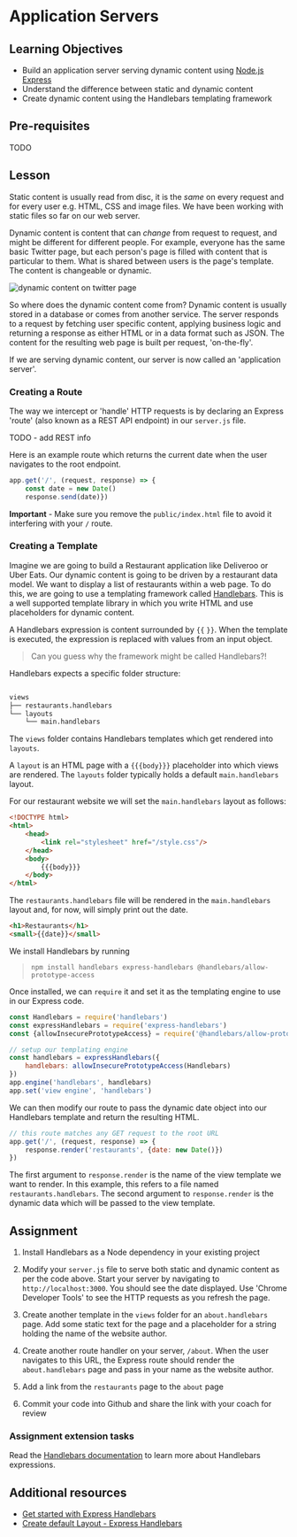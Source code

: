 # Application Servers

## Learning Objectives
* Build an application server serving dynamic content using [Node.js Express](https://expressjs.com/)  
* Understand the difference between static and dynamic content
* Create dynamic content using the Handlebars templating framework

## Pre-requisites
TODO

## Lesson
Static content is usually read from disc, it is the <em>same</em> on every request and for every user e.g. HTML, CSS and image files. We have been working with static files so far on our web server.

Dynamic content is content that can <em>change</em> from request to request, and might be different for different people. For example, everyone has the same basic Twitter page, but each person's page is filled with content that is particular to them. What is shared between users is the page's template. The content is changeable or dynamic.

![dynamic content on twitter page](https://user-images.githubusercontent.com/1316724/113910233-7fea8600-97d0-11eb-96fb-226c84b4ceef.jpg)

So where does the dynamic content come from? Dynamic content is usually stored in a database or comes from another service. The server responds to a request by fetching user specific content, applying business logic and returning a response as either HTML or in a data format such as JSON. The content for the resulting web page is built per request, 'on-the-fly'.

If we are serving dynamic content, our server is now called an 'application server'.

### Creating a Route
The way we intercept or 'handle' HTTP requests is by declaring an Express 'route' (also known as a REST API endpoint) in our `server.js` file. 

TODO - add REST info

Here is an example route which returns the current date when the user navigates to the root endpoint.

```javascript
app.get('/', (request, response) => {
    const date = new Date()
    response.send(date)})
```

**Important** - Make sure you remove the `public/index.html` file to avoid it interfering with your `/` route.

### Creating a Template
Imagine we are going to build a Restaurant application like Deliveroo or Uber Eats. Our dynamic content is going to be driven by a restaurant data model. We want to display a list of restaurants within a web page. To do this, we are going to use a templating framework called [Handlebars](https://handlebarsjs.com/). This is a well supported template library in which you write HTML and use placeholders for dynamic content. 

A Handlebars expression is content surrounded by `{{` `}}`. When the template is executed, the expression is replaced with values from an input object. 

> Can you guess why the framework might be called Handlebars?!

Handlebars expects a specific folder structure:
```sh

views
├── restaurants.handlebars
└── layouts
    └── main.handlebars

```
The `views` folder contains Handlebars templates which get rendered into `layouts`. 

A `layout` is an HTML page with a `{{{body}}}` placeholder into which views are rendered. The `layouts` folder typically holds a default `main.handlebars` layout. 

For our restaurant website we will set the `main.handlebars` layout as follows: 
```html
<!DOCTYPE html>
<html>
    <head>
        <link rel="stylesheet" href="/style.css"/>
    </head>
    <body>
        {{{body}}}
    </body>
</html>
```
The `restaurants.handlebars` file will be rendered in the `main.handlebars` layout and, for now, will simply print out the date. 
```html
<h1>Restaurants</h1>
<small>{{date}}</small>
```

We install Handlebars by running 
> `npm install handlebars express-handlebars @handlebars/allow-prototype-access`

Once installed, we can `require` it and set it as the templating engine to use in our Express code. 

```javascript
const Handlebars = require('handlebars')
const expressHandlebars = require('express-handlebars')
const {allowInsecurePrototypeAccess} = require('@handlebars/allow-prototype-access')

// setup our templating engine
const handlebars = expressHandlebars({
    handlebars: allowInsecurePrototypeAccess(Handlebars)
})
app.engine('handlebars', handlebars)
app.set('view engine', 'handlebars')
```

We can then modify our route to pass the dynamic date object into our Handlebars template and return the resulting HTML.

```js
// this route matches any GET request to the root URL
app.get('/', (request, response) => {
    response.render('restaurants', {date: new Date()})
})
```
The first argument to `response.render` is the name of the view template we want to render. In this example, this refers to a file named `restaurants.handlebars`.
The second argument to `response.render` is the dynamic data which will be passed to the view template.

## Assignment
  1. Install Handlebars as a Node dependency in your existing project

  1. Modify your `server.js` file to serve both static and dynamic content as per the code above. Start your server by navigating to `http://localhost:3000`. You should see the date displayed. Use 'Chrome Developer Tools' to see the HTTP requests as you refresh the page.

  1. Create another template in the `views` folder for an `about.handlebars` page. Add some static text for the page and a placeholder for a string holding the name of the website author.

  1. Create another route handler on your server, `/about`. When the user navigates to this URL, the Express route should render the `about.handlebars` page and pass in your name as the website author.

  1. Add a link from the `restaurants` page to the `about` page

  1. Commit your code into Github and share the link with your coach for review

  ### Assignment extension tasks
  Read the [Handlebars documentation](https://handlebarsjs.com/guide/#what-is-handlebars) to learn more about Handlebars expressions.

  ## Additional resources
   * [Get started with Express Handlebars](https://www.youtube.com/watch?v=erfN7fH7A6s) 
   * [Create default Layout - Express Handlebars](https://www.youtube.com/watch?v=Yh5qW_L5YNQ)


